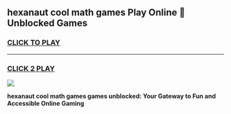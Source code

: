 
## hexanaut cool math games Play Online 👋 Unblocked Games
<h3>
<a href="https://news.freeplayer.one?title=hexanaut_cool_math_games&ref=17CMG">CLICK TO PLAY</a></h3>
<hr>

<h3>
<a href="https://news.freeplayer.one?title=hexanaut_cool_math_games&ref=17CMG">CLICK 2 PLAY</a>
  
</h3>

<a href="https://news.freeplayer.one?title=hexanaut_cool_math_games&ref=17CMG/"><img src="https://clearcache.store/games.png"></a>


**hexanaut cool math games games unblocked: Your Gateway to Fun and Accessible Online Gaming**

